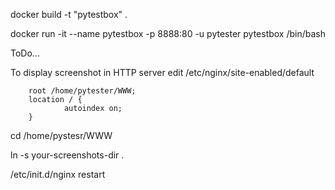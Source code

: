 
docker build -t "pytestbox" .

docker run -it --name pytestbox -p 8888:80 -u pytester pytestbox /bin/bash



ToDo...

To display screenshot in HTTP server
edit /etc/nginx/site-enabled/default

        root /home/pytester/WWW;
        location / {
                autoindex on;
        }

cd /home/pystesr/WWW

ln -s your-screenshots-dir .

/etc/init.d/nginx restart
